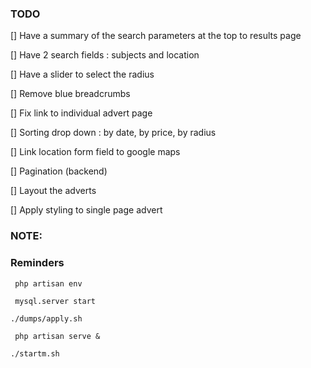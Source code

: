 ### TODO

[] Have a summary of the search parameters at the top to results page

[] Have 2 search fields : subjects and location

[] Have a slider to select the radius

[] Remove blue breadcrumbs

[] Fix link to individual advert page

[] Sorting drop down : by date, by price, by radius

[] Link location form field to google maps

[] Pagination (backend)



[] Layout the adverts


[] Apply styling to single page advert

### NOTE:

### Reminders
` php artisan env`

` mysql.server start`

` ./dumps/apply.sh `

` php artisan serve &`

`./startm.sh`
